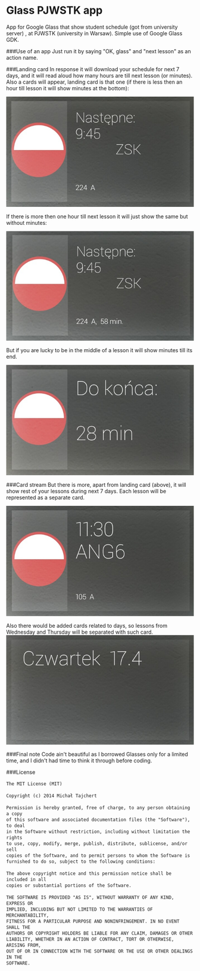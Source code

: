 Glass PJWSTK app
============

App for Google Glass that show student schedule (got from university server) , at PJWSTK (university in Warsaw).
Simple use of Google Glass GDK.

###Use of an app
Just run it by saying "OK, glass" and "next lesson" as an action name.

###Landing card
In response it will download your schedule for next 7 days, and it will read aloud how many hours are till next lesson (or minutes).
Also a cards will appear, landing card is that one (if there is less then an hour till lesson it will show minutes at the bottom):

![nextLesson](https://raw.githubusercontent.com/tajchert/Glass_PJWSTK/master/screenshots/nextLesson.jpg)

If there is more then one hour till next lesson it will just show the same but without minutes:

![Lesson with minutes](https://raw.githubusercontent.com/tajchert/Glass_PJWSTK/master/screenshots/nextLessonWithMinutes.jpg)

But if you are lucky to be in the middle of a lesson it will show minutes till its end.

![till end](https://raw.githubusercontent.com/tajchert/Glass_PJWSTK/master/screenshots/tillEnd.jpg)


###Card stream
But there is more, apart from landing card (above), it will show rest of your lessons during next 7 days. Each lesson will be represented as a separate card.

![normal lesson](https://raw.githubusercontent.com/tajchert/Glass_PJWSTK/master/screenshots/notNextLesson.jpg)

Also there would be added cards related to days, so lessons from Wednesday and Thursday will be separated with such card.
![weekday](https://raw.githubusercontent.com/tajchert/Glass_PJWSTK/master/screenshots/weekday.jpg)


###Final note
Code ain't beautiful as I borrowed Glasses only for a limited time, and I didn't had time to think it through before coding.

###License
<pre lang="no-highlight"><code>The MIT License (MIT)

Copyright (c) 2014 Michał Tajchert

Permission is hereby granted, free of charge, to any person obtaining a copy
of this software and associated documentation files (the "Software"), to deal
in the Software without restriction, including without limitation the rights
to use, copy, modify, merge, publish, distribute, sublicense, and/or sell
copies of the Software, and to permit persons to whom the Software is
furnished to do so, subject to the following conditions:

The above copyright notice and this permission notice shall be included in all
copies or substantial portions of the Software.

THE SOFTWARE IS PROVIDED "AS IS", WITHOUT WARRANTY OF ANY KIND, EXPRESS OR
IMPLIED, INCLUDING BUT NOT LIMITED TO THE WARRANTIES OF MERCHANTABILITY,
FITNESS FOR A PARTICULAR PURPOSE AND NONINFRINGEMENT. IN NO EVENT SHALL THE
AUTHORS OR COPYRIGHT HOLDERS BE LIABLE FOR ANY CLAIM, DAMAGES OR OTHER
LIABILITY, WHETHER IN AN ACTION OF CONTRACT, TORT OR OTHERWISE, ARISING FROM,
OUT OF OR IN CONNECTION WITH THE SOFTWARE OR THE USE OR OTHER DEALINGS IN THE
SOFTWARE.</code></pre>
